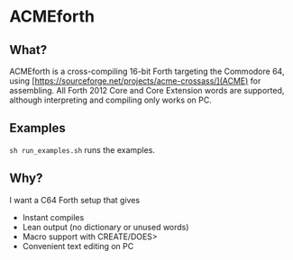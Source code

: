 # ACMEforth

## What?

ACMEforth is a cross-compiling 16-bit Forth targeting the Commodore 64, using [https://sourceforge.net/projects/acme-crossass/](ACME) for assembling.
All Forth 2012 Core and Core Extension words are supported, although interpreting and compiling only works on PC.

## Examples

`sh run_examples.sh` runs the examples.

## Why?

I want a C64 Forth setup that gives

 * Instant compiles
 * Lean output (no dictionary or unused words)
 * Macro support with CREATE/DOES>
 * Convenient text editing on PC
